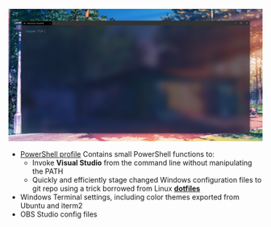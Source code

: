 ![](prompt.png)
- [PowerShell profile](Documents\PowerShell\Microsoft.PowerShell_profile.ps1)
Contains small PowerShell functions to:
  - Invoke **Visual Studio** from the command line without manipulating the PATH
  - Quickly and efficiently stage changed Windows configuration files to git repo using a trick borrowed from 
Linux [ **dotfiles** ](https://github.com/jasper-zanjani/dotfiles)
- Windows Terminal settings, including color themes exported from Ubuntu and iterm2
- OBS Studio config files

